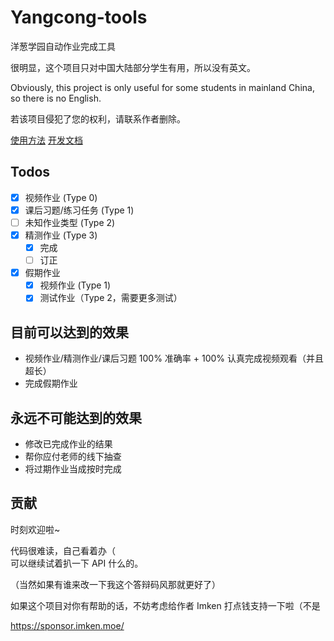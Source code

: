 # Yangcong-tools

洋葱学园自动作业完成工具

很明显，这个项目只对中国大陆部分学生有用，所以没有英文。

Obviously, this project is only useful for some students in mainland China, so there is no English.

若该项目侵犯了您的权利，请联系作者删除。

[使用方法](docs/usage.md) [开发文档](docs/development.md)

## Todos
- [X] 视频作业 (Type 0)
- [X] 课后习题/练习任务 (Type 1) 
- [ ] 未知作业类型 (Type 2)
- [X] 精测作业 (Type 3)
  - [X] 完成
  - [ ] 订正
- [X] 假期作业
  - [X] 视频作业 (Type 1)
  - [X] 测试作业（Type 2，需要更多测试）

## 目前可以达到的效果

- 视频作业/精测作业/课后习题 100% 准确率 + 100% 认真完成视频观看（并且超长）
- 完成假期作业

## 永远不可能达到的效果

- 修改已完成作业的结果
- 帮你应付老师的线下抽查
- 将过期作业当成按时完成

## 贡献

时刻欢迎啦~

代码很难读，自己看着办（\
可以继续试着扒一下 API 什么的。

（当然如果有谁来改一下我这个答辩码风那就更好了）

如果这个项目对你有帮助的话，不妨考虑给作者 Imken 打点钱支持一下啦（不是

https://sponsor.imken.moe/
